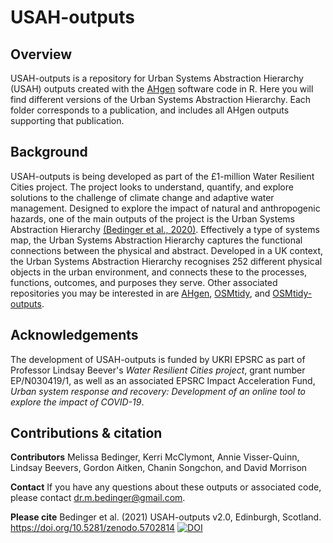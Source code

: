 # USAH-outputs

## Overview
USAH-outputs is a repository for Urban Systems Abstraction Hierarchy (USAH) outputs created with the [AHgen](https://github.com/avisserquinn/AHgen) software code in R. Here you will find different versions of the Urban Systems Abstraction Hierarchy. Each folder corresponds to a publication, and includes all AHgen outputs supporting that publication.

## Background
USAH-outputs is being developed as part of the £1-million Water Resilient Cities project. The project looks to understand, quantify, and explore solutions to the challenge of climate change and adaptive water management. Designed to explore the impact of natural and anthropogenic hazards, one of the main outputs of the project is the Urban Systems Abstraction Hierarchy [(Bedinger et al., 2020)](https://doi.org/10.1029/2019EF001389). Effectively a type of systems map, the Urban Systems Abstraction Hierarchy captures the functional connections between the physical and abstract. Developed in a UK context, the Urban Systems Abstraction Hierarchy recognises 252 different physical objects in the urban environment, and connects these to the processes, functions, outcomes, and purposes they serve. Other associated repositories you may be interested in are [AHgen](https://github.com/avisserquinn/AHgen), [OSMtidy](https://github.com/avisserquinn/OSMtidy), and [OSMtidy-outputs](https://github.com/avisserquinn/OSMtidy-outputs).

## Acknowledgements 
The development of USAH-outputs is funded by UKRI EPSRC as part of Professor Lindsay Beever's *Water Resilient Cities project*, grant number EP/N030419/1, as well as an associated EPSRC Impact Acceleration Fund, *Urban system response and recovery: Development of an online tool to explore the impact of COVID-19*.

## Contributions & citation
**Contributors** Melissa Bedinger, Kerri McClymont, Annie Visser-Quinn, Lindsay Beevers, Gordon Aitken, Chanin Songchon, and David Morrison

**Contact** If you have any questions about these outputs or associated code, please contact dr.m.bedinger@gmail.com.

**Please cite** Bedinger et al. (2021) USAH-outputs v2.0, Edinburgh, Scotland. https://doi.org/10.5281/zenodo.5702814 
[![DOI](https://zenodo.org/badge/410258600.svg)](https://zenodo.org/badge/latestdoi/410258600)

